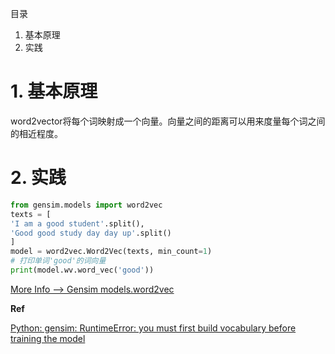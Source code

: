 目录
1. 基本原理
2. 实践

# 1. 基本原理
word2vector将每个词映射成一个向量。向量之间的距离可以用来度量每个词之间的相近程度。
# 2. 实践
```python
from gensim.models import word2vec
texts = [
'I am a good student'.split(),
'Good good study day day up'.split()
]
model = word2vec.Word2Vec(texts, min_count=1)
# 打印单词'good'的词向量
print(model.wv.word_vec('good'))
```

[More Info ——> Gensim models.word2vec](https://radimrehurek.com/gensim/models/word2vec.html)
<br />

**Ref**

[Python: gensim: RuntimeError: you must first build vocabulary before training the model](http://stackoverflow.com/questions/33989826/python-gensim-runtimeerror-you-must-first-build-vocabulary-before-training-th)
